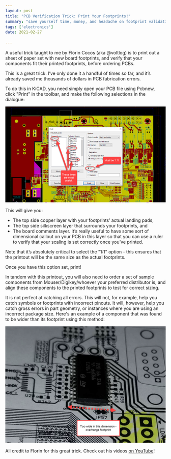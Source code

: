 ```yaml
---
layout: post
title: "PCB Verification Trick: Print Your Footprints!"
summary: "save yourself time, money, and headache on footprint validation"
tags: ['electronics']
date: 2021-02-27

---
```


A useful trick taught to me by Florin Cocos (aka @voltlog) is to print out a sheet of paper set with new board footprints, and verify that your components fit their printed footprints, before ordering PCBs.

This is a great trick. I’ve only done it a handful of times so far, and it’s already saved me thousands of dollars in PCB fabrication errors. 

To do this in KiCAD, you need simply open your PCB file using Pcbnew, click "Print" in the toolbar, and make the following selections in the dialogue:

![pcb_printout_kicad](../assets/images/pcb_printout_kicad.png)

This will give you:

- The top side copper layer with your footprints’ actual landing pads, 
- The top side silkscreen layer that surrounds your footprints, and
- The board comments layer. It’s really useful to have some sort of dimensional callout on your PCB in this layer so that you can use a ruler to verify that your scaling is set correctly once you’ve printed. 

Note that it’s absolutely critical to select the "1:1" option - this ensures that the printout will be the same size as the actual footprints.

Once you have this option set, print!

In tandem with this printout, you will also need to order a set of sample components from Mouser/Digikey/whoever your preferred distributor is, and align these components to the printed footprints to test for correct sizing.

It is not perfect at catching all errors. This will not, for example, help you catch symbols or footprints with incorrect pinouts. It will, however, help you catch gross errors in part geometry, or instances where you are using an incorrect package size. Here's an example of a component that was found to be wider than its footprint using this method:

![print_verification](../assets/images/print_verification.png)

All credit to Florin for this great trick. Check out his videos [on YouTube](https://www.youtube.com/channel/UCdXHgsCiql_78oT5ydXWvzA)!